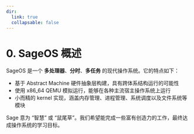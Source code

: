 ```yaml
---
dir:
  link: true
  collapsable: false
---
```


# 0. SageOS 概述

SageOS 是一个 **多处理器**、**分时**、**多任务** 的现代操作系统。它的特点如下：

- 基于 Abstract Machine 硬件抽象层构建，具有跨体系结构运行的可能性
- 使用 x86_64 QEMU 模拟运行，能够在各种主流宿主操作系统上运行
- 小而精的 kernel 实现，涵盖内存管理、进程管理、系统调度以及文件系统等模块

Sage 意为 “智慧” 或 “鼠尾草”。我们希望能完成一些富有创造力的工作，最终达成操作系统的学习目标。
